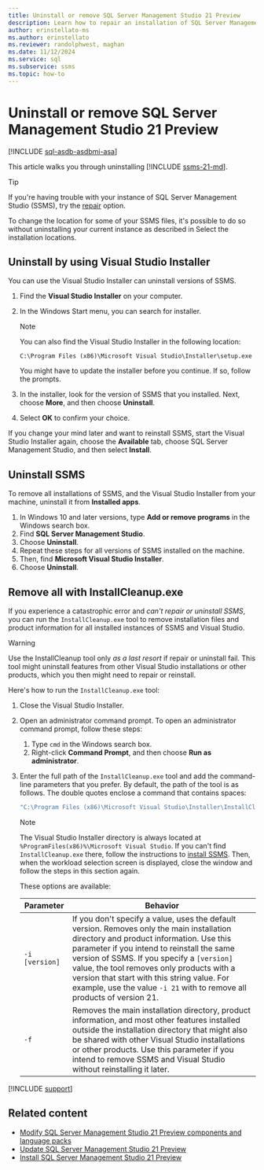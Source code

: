 ```yaml
---
title: Uninstall or remove SQL Server Management Studio 21 Preview
description: Learn how to repair an installation of SQL Server Management Studio (SSMS).
author: erinstellato-ms
ms.author: erinstellato
ms.reviewer: randolphwest, maghan
ms.date: 11/12/2024
ms.service: sql
ms.subservice: ssms
ms.topic: how-to
---
```

# Uninstall or remove SQL Server Management Studio 21 Preview

[!INCLUDE [sql-asdb-asdbmi-asa](../../includes/applies-to-version/sql-asdb-asdbmi-asa.md)]

This article walks you through uninstalling [!INCLUDE [ssms-21-md](../includes/ssms-21-md.md)].

> [!TIP]  
> If you're having trouble with your instance of SQL Server Management Studio (SSMS), try the [repair](repair.md) option.
>
> To change the location for some of your SSMS files, it's possible to do so without uninstalling your current instance as described in Select the installation locations.

## Uninstall by using Visual Studio Installer

You can use the Visual Studio Installer can uninstall versions of SSMS.

1. Find the **Visual Studio Installer** on your computer.

1. In the Windows Start menu, you can search for installer.

   > [!NOTE]  
   > You can also find the Visual Studio Installer in the following location:
   > 
   > `C:\Program Files (x86)\Microsoft Visual Studio\Installer\setup.exe`

   You might have to update the installer before you continue. If so, follow the prompts.

1. In the installer, look for the version of SSMS that you installed. Next, choose **More**, and then choose **Uninstall**.

1. Select **OK** to confirm your choice.

If you change your mind later and want to reinstall SSMS, start the Visual Studio Installer again, choose the **Available** tab, choose SQL Server Management Studio, and then select **Install**.

## Uninstall SSMS

To remove all installations of SSMS, and the Visual Studio Installer from your machine, uninstall it from **Installed apps**.

1. In Windows 10 and later versions, type **Add or remove programs** in the Windows search box.
1. Find **SQL Server Management Studio**.
1. Choose **Uninstall**.
1. Repeat these steps for all versions of SSMS installed on the machine.
1. Then, find **Microsoft Visual Studio Installer**.
1. Choose **Uninstall**.

## Remove all with InstallCleanup.exe

If you experience a catastrophic error and *can't repair or uninstall SSMS*, you can run the `InstallCleanup.exe` tool to remove installation files and product information for all installed instances of SSMS and Visual Studio.

> [!WARNING]  
> Use the InstallCleanup tool only *as a last resort* if repair or uninstall fail. This tool might uninstall features from other Visual Studio installations or other products, which you then might need to repair or reinstall.

Here's how to run the `InstallCleanup.exe` tool:

1. Close the Visual Studio Installer.

1. Open an administrator command prompt. To open an administrator command prompt, follow these steps:

   1. Type `cmd` in the Windows search box.
   1. Right-click **Command Prompt**, and then choose **Run as administrator**.

1. Enter the full path of the `InstallCleanup.exe` tool and add the command-line parameters that you prefer. By default, the path of the tool is as follows. The double quotes enclose a command that contains spaces:

   ```cmd
   "C:\Program Files (x86)\Microsoft Visual Studio\Installer\InstallCleanup.exe"
   ```

   > [!NOTE]  
   > The Visual Studio Installer directory is always located at `%ProgramFiles(x86)%\Microsoft Visual Studio`. If you can't find `InstallCleanup.exe` there, follow the instructions to [install SSMS](install.md). Then, when the workload selection screen is displayed, close the window and follow the steps in this section again.

   These options are available:

   | Parameter | Behavior |
   | --- | --- |
   | `-i [version]` | If you don't specify a value, uses the default version. Removes only the main installation directory and product information. Use this parameter if you intend to reinstall the same version of SSMS. If you specify a `[version]` value, the tool removes only products with a version that start with this string value. For example, use the value `-i 21` with to remove all products of version 21. |
   | `-f` | Removes the main installation directory, product information, and most other features installed outside the installation directory that might also be shared with other Visual Studio installations or other products. Use this parameter if you intend to remove SSMS and Visual Studio without reinstalling it later. |

[!INCLUDE [support](../includes/support.md)]

## Related content

- [Modify SQL Server Management Studio 21 Preview components and language packs](modify.md)
- [Update SQL Server Management Studio 21 Preview](update.md)
- [Install SQL Server Management Studio 21 Preview](install.md)
